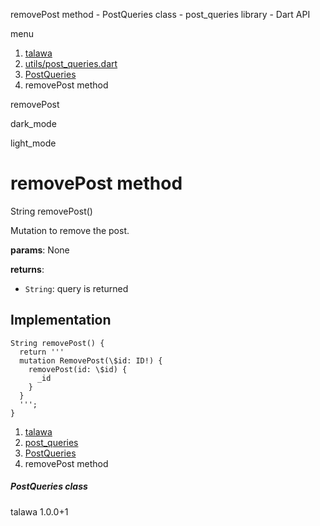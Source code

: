 




removePost method - PostQueries class - post\_queries library - Dart API







menu

1. [talawa](../../index.html)
2. [utils/post\_queries.dart](../../utils_post_queries/utils_post_queries-library.html)
3. [PostQueries](../../utils_post_queries/PostQueries-class.html)
4. removePost method

removePost


dark\_mode

light\_mode




# removePost method


String
removePost()

Mutation to remove the post.

**params**:
None

**returns**:

* `String`: query is returned

## Implementation

```
String removePost() {
  return '''
  mutation RemovePost(\$id: ID!) {
    removePost(id: \$id) {
      _id
    }
  }
  ''';
}
```

 


1. [talawa](../../index.html)
2. [post\_queries](../../utils_post_queries/utils_post_queries-library.html)
3. [PostQueries](../../utils_post_queries/PostQueries-class.html)
4. removePost method

##### PostQueries class





talawa
1.0.0+1






